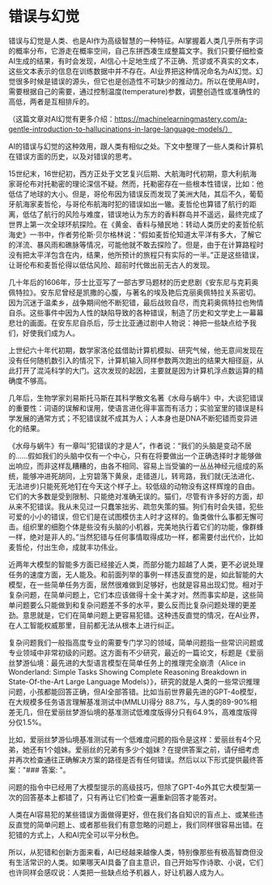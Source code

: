 
# 错误与幻觉

错误与幻觉是人类、也是AI作为高级智慧的一种特征。AI掌握着人类几乎所有字词的概率分布，它游走在概率空间，自己东拼西凑生成整篇文字。我们只要仔细检查AI生成的结果，有时会发现，AI信心十足地生成了不正确、荒谬或不真实的文本，这些文本表示的信息在训练数据中并不存在。AI业界把这种情况命名为AI幻觉。幻觉很多时候是错误的源头，但它也是创造性不可缺少的推动力。所以在使用AI时，需要根据自己的需要，通过控制温度(temperature)参数，调整创造性或准确性的高低，两者是互相排斥的。


（这篇文章对AI幻觉有更多介绍：https://machinelearningmastery.com/a-gentle-introduction-to-hallucinations-in-large-language-models/）


AI的错误与幻觉的这种效用，跟人类有相似之处。下文中整理了一些人类和计算机在错误方面的历史，以及对错误的思考。


15世纪末，16世纪初，西方正处于文艺复兴后期、大航海时代初期，意大利航海家哥伦布对托勒密的理论深信不疑。然而，托勒密存在一些根本性错误，比如：他低估了地球的大小。但是，哥伦布因为错误反而发现了美洲大陆，其后不久，葡萄牙航海家麦哲伦，与哥伦布航海时犯的错误如出一辙。麦哲伦也算错了航行的距离，低估了航行的风险与难度，错误地认为东方的香料群岛并不遥远，最终完成了世界上第一次全球环航探险。在《黄金、香料与殖民地：转动人类历史的麦哲伦航海史》一书中，作者劳伦斯·贝尔格林说：“假如麦哲伦知道太平洋有多大，了解它的洋流、暴风雨和礁脉等情况，可能他就不敢去探险了。但是，由于在计算路程时没有把太平洋包含在内，结果，他所预计的旅程只有实际的一半。”正是这些错误，让哥伦布和麦哲伦得以低估风险、超前时代做出前无古人的发现。


几十年后的1606年，莎士比亚写了一部古罗马题材的历史悲剧《安东尼与克莉奥佩特拉》。安东尼曾经是凯撒的心腹，与著名的埃及艳后克丽奥佩特拉关系密切。因为沉迷于温柔乡，战争期间他不断犯错，最后战败自尽，而克莉奥佩特拉也殉情自杀。这些事件中因为人性的缺陷导致的各种错误，制造了历史和文学史上一幕幕悲壮的画面。在安东尼自杀后，莎士比亚通过剧中人物说：神把一些缺点给予我们，好使我们成为人。


上世纪六十年代初期，数学家洛伦兹借助计算机模拟、研究气候，他无意间发现在没有任何随机数引入的情况下，计算机输入同样参数两次跑出的结果大相径庭，从此打开了混沌科学的大门。这次发现的起因，主要就是因为计算机浮点数运算的精确度不够高。


几年后，生物学家刘易斯托马斯在其科学散文名著《水母与蜗牛》中，大谈犯错误的重要性：词语的误解和误用，使语言进化得丰富而有活力；实验室里的错误是科学发展的通常方式；不犯错误就不成其为人；人本身也是DNA不断犯错而变异进化的结果。


《水母与蜗牛》有一章叫“犯错误的才是人”，作者说：“我们的头脑是变动不居的......假如我们的头脑中仅有一个中心，只有在将要做出一个正确选择时才能够做出响应，而非这样乱糟糟的，由各不相同、容易上当受骗的一丛丛神经元组成的系统，能够冲进死胡同，上穷碧落下黄泉，走错道儿，转弯路，我们就(无法进化、无法进步)只能死死地钉在今天这个样子上。较低级的动物没有这样辉煌的自由。它们的大多数是受到限制、只能绝对准确无误的。猫们，尽管有许多好的方面，却从来不犯错误。我从未见过一只蠢笨拙劣、疏忽失策的猫。狗们有时会失错，犯些可爱的小小的错误，但它们是在试图模仿主人时才这样的。鱼类做什么事都无懈可击。组织里的细胞个体是些没有头脑的小机器，完美地执行着它们的功能，像群蜂一样，绝对是非人的。”当然犯错与任何事情取得成功一样，都需要付出代价，比如麦哲伦，付出生命，成就丰功伟业。


近两年大模型的智能多方面已经接近人类，而部分能力超越了人类，更不必说处理任务的速度方面，无人能及。和前面列举的事例一样违反直觉的是，如此智能的大模型，在一些简单任务方面，居然很难做到足够好，也就是容易出现幻觉。相对于复杂问题，在简单问题上，它们本应该做得十全十美才对。然而事实却是，这些简单问题要么只能做到和复杂问题差不多的水平，要么反而比复杂问题处理的更差劲。意思就是，它们在简单问题上更容易犯错。这种违反直觉的情况，在AI业界，在人工智能权威那里，目前都无法从根本上进行纠正。


复杂问题我们一般指高度专业的需要专门学习的领域，简单问题指一些常识问题或专业领域中非常初级的问题。这方面有不少研究，最近的一篇论文，标题是《爱丽丝梦游仙境：最先进的大型语言模型在简单任务上的推理完全崩溃（Alice in Wonderland: Simple Tasks Showing Complete Reasoning Breakdown in State-Of-the-Art Large Language Models）》，研究的就是人类的一些常识推理问题，小孩都能回答正确，但AI全部答错。比如当前世界最先进的GPT-4o模型，在大规模多任务语言理解基准测试中(MMLU)得分 88.7%，与人类的89-90%相差无几，但在爱丽丝梦游仙境的基准测试低难度版得分只有64.9%，高难度版得分仅1.5%。


比如，爱丽丝梦游仙境基准测试有一个低难度问题的指令是这样：爱丽丝有4个兄弟，她还有1个姐妹。爱丽丝的兄弟有多少个姐妹？在提供答案之前，请仔细考虑并再次检查通往正确解决方案的路径是否有任何错误。然后以以下形式提供最终答案："### 答案: "。


问题的指令中已经用了大模型提示的高级技巧，但除了GPT-4o外其它大模型第一次的回答基本上都错了，只有再让它们检查一遍重新回答才能答对。


人类在AI容易犯的某些错误方面做得更好，但在我们各自知识的盲点上、或某些违反直觉的简单问题上、或者那些我们有意忽略的问题上，我们同样很容易出错。在犯错的方式上，人和AI完全可以平分秋色。


所以，从犯错和创新方面来看，AI已经越来越像人类，特别像那些有极高智商但没有生活常识的人类。如果哪天AI具备了自主意识，自己开始写作诗歌、小说，它们也许同样会感叹说：人类把一些缺点给予机器人，好让机器人成为人。



